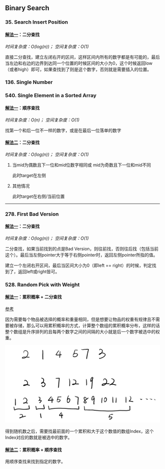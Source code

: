 ## Binary Search

### 35. Search Insert Position

#### [解法一](35-Search-Insert-Position.java)：二分查找
_时间复杂度：O(log(n))； 空间复杂度：O(1)_

直接二分查找，建立左闭右开的区间，这样区间内所有的数字都是有可能的，最后当左边和右边的边界到达同一个位置的时候区间的大小为0，这个时候返回low（或者high）即可，如果查找到了则是这个数字，否则就是需要插入的位置。


### 136. Single Number
### 540. Single Element in a Sorted Array

#### [解法一](540-Single-Element-in-a-Sorted-Array/540-Single-Element-in-a-Sorted-Array.java)：顺序查找
_时间复杂度：O(n)； 空间复杂度：O(1)_

找第一个和后一位不一样的数字，或是在最后一位落单的数字

#### [解法二](540-Single-Element-in-a-Sorted-Array/540-Single-Element-in-a-Sorted-Array-Binary-Search.java)：二分查找
_时间复杂度：O(log(n))； 空间复杂度：O(1)_

1. 当mid为偶数且下一位和mid位数字相同或
   mid为奇数且下一位和mid不同

   此时target在左侧

2. 其他情况

    此时target在右侧/当前位置

---

### 278. First Bad Version
#### [解法一](278-First-Bad-Version.java)：二分查找
_时间复杂度：O(log(n))； 空间复杂度：O(1)_

二分查找，如果当前找到的点是Bad Version，则往前找，否则往后找（包括当前这个）。最后当左侧pointer大于等于右侧pointer时，返回左侧pointer所指的值。

建立一个左闭右开区间，最后当区间大小为0（即left == right）的时候，判定找到了，返回left或right皆可。

### 528. Random Pick with Weight
#### [解法一](528-Random-Pick-with-Weight/528-Random-Pick-with-Weights-Binary-Search.java)：累积概率 + 二分查找

[参考](https://leetcode.com/problems/random-pick-with-weight/discuss/154044/Java-accumulated-freq-sum-and-binary-search)

因为需要每个物品被选择的概率和重量相同，但是想要让物品的权重有规律且不需要被存储，那么可以用累积概率的方式，计算整个数组的累积概率分布，这样的话整个数组是升序排列的且每两个数字之间的间隔的大小就是后一个数字被选中的权重。

![](https://raw.githubusercontent.com/YuqiZ2020/PicBed/master/img/20200615110855.png)

得到随机数之后，需要找最前面的一个累积和大于这个数值的数组Index，这个Index对应的数就是被选中的数字。

#### [解法二](528-Random-Pick-with-Weight/528-Random-Pick-with-Weight.java)：累积概率 + 顺序查找

用顺序查找来找到指定的数字。